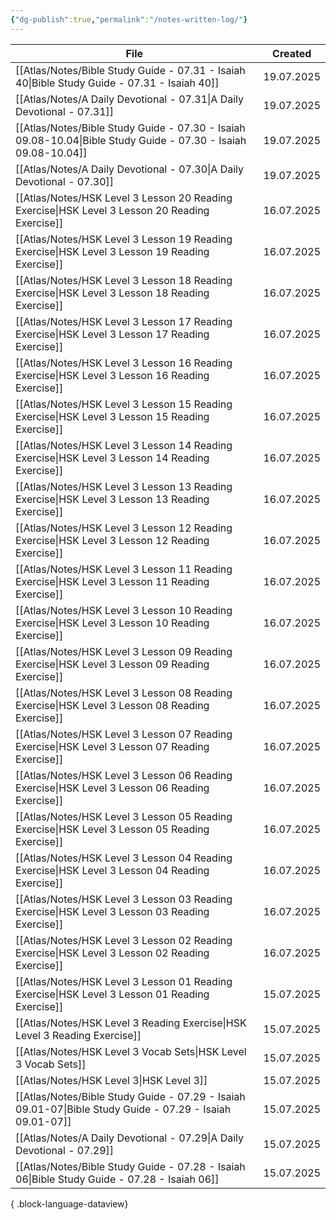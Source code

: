 ```yaml
---
{"dg-publish":true,"permalink":"/notes-written-log/"}
---
```


| File                                                                                                              | Created    |
| ----------------------------------------------------------------------------------------------------------------- | ---------- |
| [[Atlas/Notes/Bible Study Guide - 07.31 - Isaiah 40\|Bible Study Guide - 07.31 - Isaiah 40]]                   | 19.07.2025 |
| [[Atlas/Notes/A Daily Devotional - 07.31\|A Daily Devotional - 07.31]]                                         | 19.07.2025 |
| [[Atlas/Notes/Bible Study Guide - 07.30 - Isaiah 09.08-10.04\|Bible Study Guide - 07.30 - Isaiah 09.08-10.04]] | 19.07.2025 |
| [[Atlas/Notes/A Daily Devotional - 07.30\|A Daily Devotional - 07.30]]                                         | 19.07.2025 |
| [[Atlas/Notes/HSK Level 3 Lesson 20 Reading Exercise\|HSK Level 3 Lesson 20 Reading Exercise]]                 | 16.07.2025 |
| [[Atlas/Notes/HSK Level 3 Lesson 19 Reading Exercise\|HSK Level 3 Lesson 19 Reading Exercise]]                 | 16.07.2025 |
| [[Atlas/Notes/HSK Level 3 Lesson 18 Reading Exercise\|HSK Level 3 Lesson 18 Reading Exercise]]                 | 16.07.2025 |
| [[Atlas/Notes/HSK Level 3 Lesson 17 Reading Exercise\|HSK Level 3 Lesson 17 Reading Exercise]]                 | 16.07.2025 |
| [[Atlas/Notes/HSK Level 3 Lesson 16 Reading Exercise\|HSK Level 3 Lesson 16 Reading Exercise]]                 | 16.07.2025 |
| [[Atlas/Notes/HSK Level 3 Lesson 15 Reading Exercise\|HSK Level 3 Lesson 15 Reading Exercise]]                 | 16.07.2025 |
| [[Atlas/Notes/HSK Level 3 Lesson 14 Reading Exercise\|HSK Level 3 Lesson 14 Reading Exercise]]                 | 16.07.2025 |
| [[Atlas/Notes/HSK Level 3 Lesson 13 Reading Exercise\|HSK Level 3 Lesson 13 Reading Exercise]]                 | 16.07.2025 |
| [[Atlas/Notes/HSK Level 3 Lesson 12 Reading Exercise\|HSK Level 3 Lesson 12 Reading Exercise]]                 | 16.07.2025 |
| [[Atlas/Notes/HSK Level 3 Lesson 11 Reading Exercise\|HSK Level 3 Lesson 11 Reading Exercise]]                 | 16.07.2025 |
| [[Atlas/Notes/HSK Level 3 Lesson 10 Reading Exercise\|HSK Level 3 Lesson 10 Reading Exercise]]                 | 16.07.2025 |
| [[Atlas/Notes/HSK Level 3 Lesson 09 Reading Exercise\|HSK Level 3 Lesson 09 Reading Exercise]]                 | 16.07.2025 |
| [[Atlas/Notes/HSK Level 3 Lesson 08 Reading Exercise\|HSK Level 3 Lesson 08 Reading Exercise]]                 | 16.07.2025 |
| [[Atlas/Notes/HSK Level 3 Lesson 07 Reading Exercise\|HSK Level 3 Lesson 07 Reading Exercise]]                 | 16.07.2025 |
| [[Atlas/Notes/HSK Level 3 Lesson 06 Reading Exercise\|HSK Level 3 Lesson 06 Reading Exercise]]                 | 16.07.2025 |
| [[Atlas/Notes/HSK Level 3 Lesson 05 Reading Exercise\|HSK Level 3 Lesson 05 Reading Exercise]]                 | 16.07.2025 |
| [[Atlas/Notes/HSK Level 3 Lesson 04 Reading Exercise\|HSK Level 3 Lesson 04 Reading Exercise]]                 | 16.07.2025 |
| [[Atlas/Notes/HSK Level 3 Lesson 03 Reading Exercise\|HSK Level 3 Lesson 03 Reading Exercise]]                 | 16.07.2025 |
| [[Atlas/Notes/HSK Level 3 Lesson 02 Reading Exercise\|HSK Level 3 Lesson 02 Reading Exercise]]                 | 16.07.2025 |
| [[Atlas/Notes/HSK Level 3 Lesson 01 Reading Exercise\|HSK Level 3 Lesson 01 Reading Exercise]]                 | 15.07.2025 |
| [[Atlas/Notes/HSK Level 3 Reading Exercise\|HSK Level 3 Reading Exercise]]                                     | 15.07.2025 |
| [[Atlas/Notes/HSK Level 3 Vocab Sets\|HSK Level 3 Vocab Sets]]                                                 | 15.07.2025 |
| [[Atlas/Notes/HSK Level 3\|HSK Level 3]]                                                                       | 15.07.2025 |
| [[Atlas/Notes/Bible Study Guide - 07.29 - Isaiah 09.01-07\|Bible Study Guide - 07.29 - Isaiah 09.01-07]]       | 15.07.2025 |
| [[Atlas/Notes/A Daily Devotional - 07.29\|A Daily Devotional - 07.29]]                                         | 15.07.2025 |
| [[Atlas/Notes/Bible Study Guide - 07.28 - Isaiah 06\|Bible Study Guide - 07.28 - Isaiah 06]]                   | 15.07.2025 |

{ .block-language-dataview}

